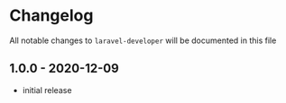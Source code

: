 # Changelog

All notable changes to `laravel-developer` will be documented in this file

## 1.0.0 - 2020-12-09

- initial release
